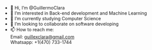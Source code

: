 - 👋 Hi, I’m @GuillermoClara
- 👀 I’m interested in Back-end development and Machine Learning
- 🌱 I’m currently studying Computer Science
- 💞️ I’m looking to collaborate on software developing
- 📫 How to reach me:  
Email: guillexclara@gmail.com  
Whatsapp: +1(470) 733-1744



<!---
GuillermoClara/GuillermoClara is a ✨ special ✨ repository because its `README.md` (this file) appears on your GitHub profile.
You can click the Preview link to take a look at your changes.
--->
